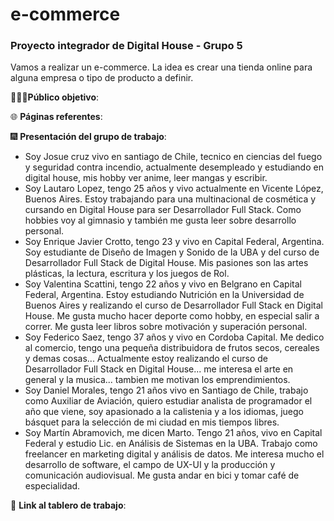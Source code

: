 # e-commerce
### Proyecto integrador de Digital House - Grupo 5

Vamos a realizar un e-commerce. La idea es crear una tienda online para alguna empresa o tipo de producto a definir.

🧑‍🤝‍🧑**Público objetivo**:

🌐 **Páginas referentes**:

🎆 **Presentación del grupo de trabajo**:

- Soy Josue cruz vivo en santiago de Chile, tecnico en ciencias del fuego y seguridad contra incendio, actualmente desempleado y estudiando en digital house, mis hobby ver anime, leer mangas y escribir.
- Soy Lautaro Lopez, tengo 25 años y vivo actualmente en Vicente López, Buenos Aires. Estoy trabajando para una multinacional de cosmética y cursando en Digital House para ser Desarrollador Full Stack. Como hobbies voy al gimnasio y también me gusta leer sobre desarrollo personal.
- Soy Enrique Javier Crotto, tengo 23 y vivo en Capital Federal, Argentina. Soy estudiante de Diseño de Imagen y Sonido de la UBA y del curso de Desarrollador Full Stack de Digital House. Mis pasiones son las artes plásticas, la lectura, escritura y los juegos de Rol.
- Soy Valentina Scattini, tengo 22 años y vivo en Belgrano en Capital Federal, Argentina. Estoy estudiando Nutrición en la Universidad de Buenos Aires y realizando el curso de Desarrollador Full Stack en Digital House. Me gusta mucho hacer deporte como hobby, en especial salir a correr. Me gusta leer libros sobre motivación y superación personal.
- Soy Federico Saez, tengo 37 años y vivo en Cordoba Capital. Me dedico al comercio, tengo una pequeña distribuidora de frutos secos, cereales y demas cosas... Actualmente estoy realizando el curso de Desarrollador Full Stack en Digital House... me interesa el arte en general y la musica... tambien me motivan los emprendimientos.
- Soy Daniel Morales, tengo 21 años vivo en Santiago de Chile, trabajo como Auxiliar de Aviación, quiero estudiar analista de programador el año que viene, soy apasionado a la calistenia y a los idiomas, juego básquet para la selección de mi ciudad en mis tiempos libres.
- Soy Martín Abramovich, me dicen Marto. Tengo 21 años, vivo en Capital Federal y estudio Lic. en Análisis de Sistemas en la UBA. Trabajo como freelancer en marketing digital y análisis de datos. Me interesa mucho el desarrollo de software, el campo de UX-UI y la producción y comunicación audiovisual. Me gusta andar en bici y tomar café de especialidad.

🔗 **Link al tablero de trabajo**:
